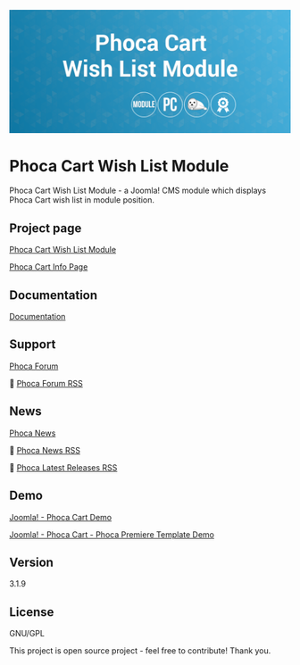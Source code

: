 



![Phoca Cart Wish List Module](https://github.com/PhocaCz/PhocaCartWishListModule/blob/master/mod_phocacart_wishlist.png)

# Phoca Cart Wish List Module



Phoca Cart Wish List Module - a Joomla! CMS module which displays Phoca Cart wish list in module position.



## Project page

[Phoca Cart Wish List Module](https://www.phoca.cz/phoca-cart-wish-list-module)

[Phoca Cart Info Page](https://www.phoca.cz/project/phocacart-joomla-ecommerce)



## Documentation

[Documentation](https://www.phoca.cz/documentation/category/129-phoca-cart-wish-list-module)



## Support

[Phoca Forum](https://www.phoca.cz/forum)

:bell: [Phoca Forum RSS](https://www.phoca.cz/forum/app.php/feed)



## News

[Phoca News](https://www.phoca.cz/news)

:bell: [Phoca News RSS](https://www.phoca.cz/news?format=feed&type=rss)

:bell: [Phoca Latest Releases RSS](https://www.phoca.cz/download/feed/111?format=feed&type=rss)



## Demo

[Joomla! - Phoca Cart Demo](https://www.phoca.cz/phocacartdemo/)

[Joomla! - Phoca Cart - Phoca Premiere Template Demo](https://www.phoca.cz/phocacartdemo/premiere/)



## Version

3.1.9



## License

GNU/GPL



This project is open source project - feel free to contribute! Thank you.
